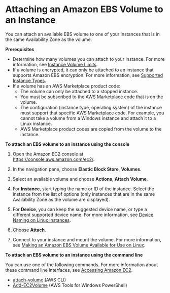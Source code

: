 # Attaching an Amazon EBS Volume to an Instance<a name="ebs-attaching-volume"></a>

You can attach an available EBS volume to one of your instances that is in the same Availability Zone as the volume\.

**Prerequisites**
+ Determine how many volumes you can attach to your instance\. For more information, see [Instance Volume Limits](volume_limits.md)\.
+ If a volume is encrypted, it can only be attached to an instance that supports Amazon EBS encryption\. For more information, see [Supported Instance Types](EBSEncryption.md#EBSEncryption_supported_instances)\.
+ If a volume has an AWS Marketplace product code:
  + The volume can only be attached to a stopped instance\.
  + You must be subscribed to the AWS Marketplace code that is on the volume\.
  + The configuration \(instance type, operating system\) of the instance must support that specific AWS Marketplace code\. For example, you cannot take a volume from a Windows instance and attach it to a Linux instance\.
  + AWS Marketplace product codes are copied from the volume to the instance\.

**To attach an EBS volume to an instance using the console**

1. Open the Amazon EC2 console at [https://console\.aws\.amazon\.com/ec2/](https://console.aws.amazon.com/ec2/)\.

1. In the navigation pane, choose **Elastic Block Store**, **Volumes**\.

1. Select an available volume and choose **Actions**, **Attach Volume**\.

1. For **Instance**, start typing the name or ID of the instance\. Select the instance from the list of options \(only instances that are in the same Availability Zone as the volume are displayed\)\.

1. For **Device**, you can keep the suggested device name, or type a different supported device name\. For more information, see [Device Naming on Linux Instances](device_naming.md)\.

1. Choose **Attach**\.

1. Connect to your instance and mount the volume\. For more information, see [Making an Amazon EBS Volume Available for Use on Linux](ebs-using-volumes.md)\.

**To attach an EBS volume to an instance using the command line**

You can use one of the following commands\. For more information about these command line interfaces, see [Accessing Amazon EC2](concepts.md#access-ec2)\.
+ [attach\-volume](http://docs.aws.amazon.com/cli/latest/reference/ec2/attach-volume.html) \(AWS CLI\)
+ [Add\-EC2Volume](http://docs.aws.amazon.com/powershell/latest/reference/items/Add-EC2Volume.html) \(AWS Tools for Windows PowerShell\)